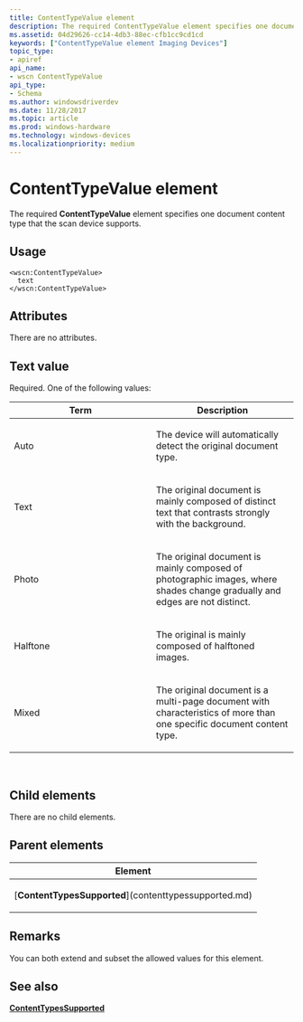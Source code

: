 ```yaml
---
title: ContentTypeValue element
description: The required ContentTypeValue element specifies one document content type that the scan device supports.
ms.assetid: 04d29626-cc14-4db3-88ec-cfb1cc9cd1cd
keywords: ["ContentTypeValue element Imaging Devices"]
topic_type:
- apiref
api_name:
- wscn ContentTypeValue
api_type:
- Schema
ms.author: windowsdriverdev
ms.date: 11/28/2017
ms.topic: article
ms.prod: windows-hardware
ms.technology: windows-devices
ms.localizationpriority: medium
---
```


# ContentTypeValue element


The required **ContentTypeValue** element specifies one document content type that the scan device supports.

Usage
-----

``` syntax
<wscn:ContentTypeValue>
  text
</wscn:ContentTypeValue>
```

Attributes
----------

There are no attributes.

Text value
----------

Required. One of the following values:

<table>
<colgroup>
<col width="50%" />
<col width="50%" />
</colgroup>
<thead>
<tr class="header">
<th>Term</th>
<th>Description</th>
</tr>
</thead>
<tbody>
<tr class="odd">
<td><p><span id="Auto_"></span><span id="auto_"></span><span id="AUTO_"></span>Auto</p></td>
<td><p>The device will automatically detect the original document type.</p></td>
</tr>
<tr class="even">
<td><p><span id="Text_"></span><span id="text_"></span><span id="TEXT_"></span>Text</p></td>
<td><p>The original document is mainly composed of distinct text that contrasts strongly with the background.</p></td>
</tr>
<tr class="odd">
<td><p><span id="Photo_"></span><span id="photo_"></span><span id="PHOTO_"></span>Photo</p></td>
<td><p>The original document is mainly composed of photographic images, where shades change gradually and edges are not distinct.</p></td>
</tr>
<tr class="even">
<td><p><span id="Halftone_"></span><span id="halftone_"></span><span id="HALFTONE_"></span>Halftone</p></td>
<td><p>The original is mainly composed of halftoned images.</p></td>
</tr>
<tr class="odd">
<td><p><span id="Mixed_"></span><span id="mixed_"></span><span id="MIXED_"></span>Mixed</p></td>
<td><p>The original document is a multi-page document with characteristics of more than one specific document content type.</p></td>
</tr>
</tbody>
</table>

 

## Child elements


There are no child elements.

## Parent elements


<table>
<colgroup>
<col width="100%" />
</colgroup>
<thead>
<tr class="header">
<th>Element</th>
</tr>
</thead>
<tbody>
<tr class="odd">
<td><p>[<strong>ContentTypesSupported</strong>](contenttypessupported.md)</p></td>
</tr>
</tbody>
</table>

Remarks
-------

You can both extend and subset the allowed values for this element.

## <span id="see_also"></span>See also


[**ContentTypesSupported**](contenttypessupported.md)

 

 







